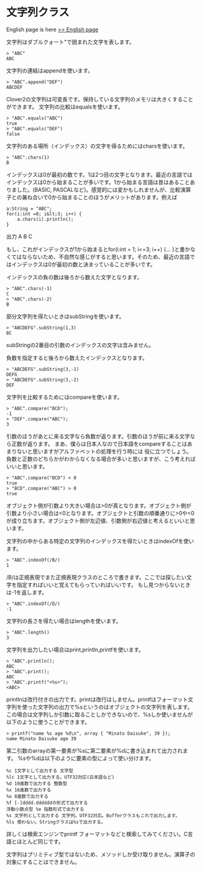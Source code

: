 # 文字列クラス

English page is here [>> English page](string-en)

文字列はダブルクォート"で囲まれた文字を表します。

    > "ABC"
    ABC

文字列の連結はappendを使います。

    > "ABC".append("DEF")
    ABCDEF

Clover2の文字列は可変長です。保持している文字列のメモリは大きくすることができます。
文字列の比較はequalsを使います。

    > "ABC".equals("ABC")
    true
    > "ABC".equals("DEF")
    false

文字列のある場所（インデックス）の文字を得るためにはcharsを使います。

    > "ABC".chars(1)
    B

インデックスは0が最初の数です。1は2つ目の文字となります。最近の言語ではインデックスは0から始まることが多いです。1から始まる言語は昔はあることありました。(BASIC, PASCALなど)。感覚的には変かもしれませんが、比較演算子との兼ね合いで0から始まることのほうがメリットがあります。例えば

    a:String = "ABC";
    for(i:int =0; i&lt;3; i++) {
        a.chars(i).println();
    }

出力
    A
    B
    C

もし、これがインデックスが1から始まるとfor(i:int = 1; i&lt;=3; i++) {... }と書かなくてはならないため、不自然な感じがすると思います。そのため、最近の言語ではインデックスは0が最初の数と決まっていることが多いです。

インデックスの負の数は後ろから数えた文字となります。

    > "ABC".chars(-1)
    C
    > "ABC".chars(-2)
    B

部分文字列を得たいときはsubStringを使います。

    > "ABCDEFG".subString(1,3)
    BC

subStringの2番目の引数のインデックスの文字は含みません。

負数を指定すると後ろから数えたインデックスとなります。

    > "ABCDEFG".subString(3,-1)
    DEFG
    > "ABCDEFG".subString(3,-2)
    DEF

文字列を比較するためにはcompareを使います。

    > "ABC".compare("BCD");
    -1
    > "DEF".compare("ABC");
    3

引数のほうがあとに来る文字なら負数が返ります。引数のほうが前に来る文字なら正数が返ります。
まあ、僕らは日本人なので日本語をcompareすることはあまりないと思いますがアルファベットの処理を行う時には
役に立つでしょう。
負数と正数のどちらかがわからなくなる場合が多いと思いますが、こう考えればいいと思います。

    > "ABC".compare("BCD") < 0
    true
    > "BCD".compare("ABC") > 0
    true

オブジェクト側が引数より大きい場合は>0が真となります。オブジェクト側が引数より小さい場合は<0となります。オブジェクトと引数の順番通りに>0や<0が成り立ちます。オブジェクト側が左辺値、引数側が右辺値と考えるといいと思います。

文字列の中からある特定の文字列のインデックスを得たいときはindexOfを使います。

    > "ABC".indexOf(/B/)
    1

/B/は正規表現でまた正規表現クラスのところで書きます。ここでは探したい文字を指定すればいいと覚えてもらっていればいいです。
もし見つからないときは-1を返します。

    > "ABC".indexOf(/D/)
    -1

文字列の長さを得たい場合はlengthを使います。

    > "ABC".length()
    3

文字列を出力したい場合はprint,println,printfを使います。

    > "ABC".println();
    ABC
    > "ABC".print();
    ABC
    > "ABC".printf("<%s>");
    <ABC>

printlnは改行付きの出力です。printは改行はしません。printfはフォーマット文字列を使った文字列の出力で%sというのはオブジェクトの文字列を表します。この場合は文字列しか引数に取ることしかできないので、%sしか使いませんが以下のように使うことができます。

    > printf("name %s age %d\n", array { "Minato Daisuke", 39 });
    name Minato Daisuke age 39

第二引数のarrayの第一要素が%sに第二要素が%dに書き込まれて出力されます。
%sや%dは以下のように要素の型によって使い分けます。

    %c 1文字として出力する 文字型
    %lc 1文字として出力する。UTF32対応(日本語など)
    %d 10進数で出力する 整数型
    %x 16進数で出力する
    %o 8進数で出力する
    %f [-]dddd.ddddddの形式で出力する
    浮動小数点型 %e 指数形式で出力する
    %s 文字列として出力する 文字列。UTF32対応。Bufferクラスもこれで出力します。
    %ls 使わない。Stringクラスは%sで出力する。

詳しくは検索エンジンでprintf フォーマットなどと検索してみてください。C言語とほとんど同じです。


文字列はプリミティブ型ではないため、メソッドしか受け取りません。演算子の対象にすることはできません。
